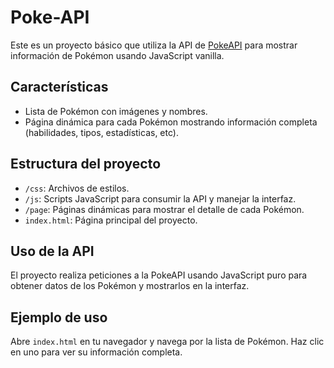 # Poke-API

Este es un proyecto básico que utiliza la API de [PokeAPI](https://pokeapi.co/) para mostrar información de Pokémon usando JavaScript vanilla.

## Características

- Lista de Pokémon con imágenes y nombres.
- Página dinámica para cada Pokémon mostrando información completa (habilidades, tipos, estadísticas, etc).

## Estructura del proyecto

- `/css`: Archivos de estilos.
- `/js`: Scripts JavaScript para consumir la API y manejar la interfaz.
- `/page`: Páginas dinámicas para mostrar el detalle de cada Pokémon.
- `index.html`: Página principal del proyecto.

## Uso de la API

El proyecto realiza peticiones a la PokeAPI usando JavaScript puro para obtener datos de los Pokémon y mostrarlos en la interfaz.

## Ejemplo de uso

Abre `index.html` en tu navegador y navega por la lista de Pokémon. Haz clic en uno para ver su información completa.
